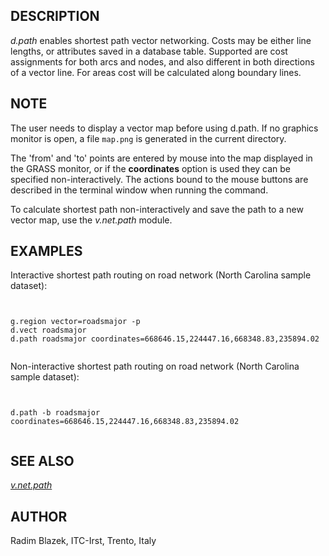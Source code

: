 
## DESCRIPTION

*d.path* enables shortest path vector networking.
Costs may be either line lengths, or attributes saved in a database table.
Supported are cost assignments for both arcs and nodes, and also different
in both directions of a vector line. For areas cost will be calculated along
boundary lines.

## NOTE

The user needs to display a vector map before using d.path. If no graphics monitor
is open, a file `map.png` is generated in the current directory.

The 'from' and 'to' points are entered by mouse into the map displayed in the GRASS monitor,
or if the **coordinates** option is used they can be specified non-interactively.
The actions bound to the mouse buttons are described in the terminal
window when running the command.

To calculate shortest path non-interactively and save the path to a new vector
map, use the *v.net.path* module.

## EXAMPLES

Interactive shortest path routing on road network (North Carolina sample dataset):

```


g.region vector=roadsmajor -p
d.vect roadsmajor
d.path roadsmajor coordinates=668646.15,224447.16,668348.83,235894.02


```

Non-interactive shortest path routing on road network (North Carolina sample dataset):

```


d.path -b roadsmajor coordinates=668646.15,224447.16,668348.83,235894.02


```

## SEE ALSO

*[v.net.path](v.net.path.html)*

## AUTHOR

Radim Blazek, ITC-Irst, Trento, Italy

